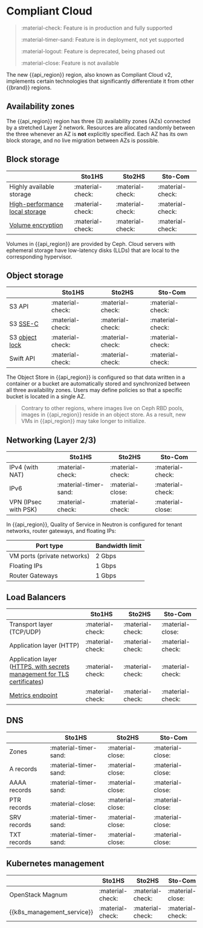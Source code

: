 # Compliant Cloud


> :material-check: Feature is in production and fully supported
>
> :material-timer-sand: Feature is in deployment, not yet supported
>
> :material-logout: Feature is deprecated, being phased out
>
> :material-close: Feature is not available


The new {{api_region}} region, also known as Compliant Cloud v2, implements certain technologies that significantly differentiate it from other {{brand}} regions.


## Availability zones

The {{api_region}} region has three (3) availability zones (AZs) connected by a stretched Layer 2 network.
Resources are allocated randomly between the three whenever an AZ is **not** explicitly specified.
Each AZ has its own block storage, and no live migration between AZs is possible.


## Block storage

|                                                                 | Sto1HS           | Sto2HS           | Sto-Com          |
| ------------------------------                                  | ---------------- | ---------------- | ---------------- |
| Highly available storage                                        | :material-check: | :material-check: | :material-check: |
| [High-performance local storage](../flavors/index.md#compute-tiers)  | :material-check: | :material-check: | :material-check: |
| [Volume encryption](../../howto/openstack/cinder/encrypted-volumes.md) | :material-check: | :material-check: | :material-check: |

Volumes in {{api_region}} are provided by Ceph.
Cloud servers with ephemeral storage have low-latency disks (LLDs) that are local to the corresponding hypervisor.

## Object storage

|                                                         | Sto1HS           | Sto2HS           | Sto-Com          |
| ------------------------------                          | ---------------- | ---------------- | ---------------- |
| S3 API                                                  | :material-check: | :material-check: | :material-check: |
| S3 [SSE-C](../../howto/object-storage/s3/sse-c.md)             | :material-check: | :material-check: | :material-check: |
| S3 [object lock](../../howto/object-storage/s3/object-lock.md) | :material-check: | :material-check: | :material-check: |
| Swift API                                               | :material-check: | :material-check: | :material-check: |

The Object Store in {{api_region}} is configured so that data written in a container or a bucket are automatically stored and synchronized between all three availability zones.
Users may define policies so that a specific bucket is located in a single AZ.

> Contrary to other regions, where images live on Ceph RBD pools, images in {{api_region}} reside in an object store.
> As a result, new VMs in {{api_region}} may take longer to initialize.


## Networking (Layer 2/3)

|                      | Sto1HS           | Sto2HS           | Sto-Com          |
| -------------------- | ---------------- | ---------------- | ---------------- |
| IPv4 (with NAT)      | :material-check: | :material-check: | :material-check: |
| IPv6                 | :material-timer-sand: | :material-close: | :material-check: |
| VPN (IPsec with PSK) | :material-check: | :material-check: | :material-close: |

In {{api_region}}, Quality of Service in Neutron is configured for tenant networks, router gateways, and floating IPs:

| Port type                   | Bandwidth limit |
| --------------------------- | --------------- |
| VM ports (private networks) | 2 Gbps          |
| Floating IPs                | 1 Gbps          |
| Router Gateways             | 1 Gbps          |

## Load Balancers

|                                                                                                             | Sto1HS           | Sto2HS           | Sto-Com          |
| --------------------------------------------------------------------                                        | ---------------- | ---------------- | ---------------- |
| Transport layer (TCP/UDP)                                                                                   | :material-check: | :material-check: | :material-close: |
| Application layer (HTTP)                                                                                    | :material-check: | :material-check: | :material-check: |
| Application layer ([HTTPS, with secrets management for TLS certificates](../../howto/openstack/octavia/tls-lb.md)) | :material-check: | :material-check: | :material-check: |
| [Metrics endpoint](../../howto/openstack/octavia/metrics.md)                                                | :material-check: | :material-check: | :material-check: |


## DNS

|                      | Sto1HS                | Sto2HS           | Sto-Com          |
| -------------------- | ----------------      | ---------------- | ---------------- |
| Zones                | :material-timer-sand: | :material-close: | :material-close: |
| A records            | :material-timer-sand: | :material-close: | :material-close: |
| AAAA records         | :material-timer-sand: | :material-close: | :material-close: |
| PTR records          | :material-close:      | :material-close: | :material-close: |
| SRV records          | :material-timer-sand: | :material-close: | :material-close: |
| TXT records          | :material-timer-sand: | :material-close: | :material-close: |


## Kubernetes management
|                            | Sto1HS           | Sto2HS           | Sto-Com          |
| -----------------          | ---------------- | ---------------- | ---------------- |
| OpenStack Magnum           | :material-check: | :material-check: | :material-close: |
| {{k8s_management_service}} | :material-check: | :material-check: | :material-check: |
